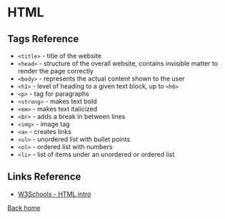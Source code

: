 # HTML

## Tags Reference

* `<title>` - title of the website
* `<head>` - structure of the overall website, contains invisible matter to render the page correctly
* `<body>` - represents the actual content shown to the user
* `<h1>` - level of heading to a given text block, up to `<h6>`
* `<p>` - tag for paragraphs
* `<strong>` - makes text bold
* `<em>` - makes text italicized
* `<br>` - adds a break in between lines
* `<img>` - image tag
* `<a>` - creates links
* `<ul>` - unordered list with bullet points
* `<ol>` - ordered list with numbers
* `<li>` - list of items under an unordered or ordered list

## Links Reference

* [W3Schools - HTML intro](https://www.w3schools.com/html/html_intro.asp)

[Back home](./README.md)
